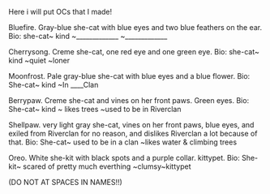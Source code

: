 Here i will put OCs that I made!

Bluefire. Gray-blue she-cat with blue eyes and two blue feathers on the ear. Bio: she-cat~ kind ~_____________ ~_____________

Cherrysong. Creme she-cat, one red eye and one green eye. Bio: she-cat~ kind ~quiet ~loner

Moonfrost. Pale gray-blue she-cat with blue eyes and a blue flower. Bio: She-cat~ kind ~In ____Clan

Berrypaw. Creme she-cat and vines on her front paws. Green eyes. Bio: She-cat~ kind ~ likes trees ~used to be in Riverclan

Shellpaw. very light gray she-cat, vines on her front paws, blue eyes, and exiled from Riverclan for no reason, and dislikes Riverclan a lot because of that. Bio: She-cat~ used to be in a clan ~likes water & climbing trees

Oreo. White she-kit with black spots and a purple collar. kittypet. Bio: She-kit~ scared of pretty much everthing ~clumsy~kittypet


(DO NOT AT SPACES IN NAMES!!)
